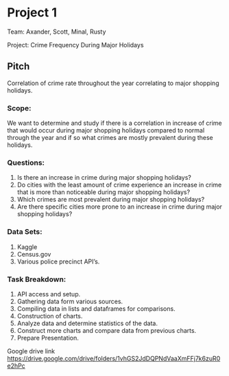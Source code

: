 # Project 1

Team: Axander, Scott, Minal, Rusty

Project: Crime Frequency During Major Holidays


## Pitch

Correlation of crime rate throughout the year correlating to major shopping holidays.

### Scope: 

We want to determine and study if there is a correlation in increase of crime that would occur during major shopping holidays compared to normal through the year and if so what crimes are mostly prevalent during these holidays. 

### Questions:
1. Is there an increase in crime during major shopping holidays?
2. Do cities with the least amount of crime experience an increase in crime that is more than noticeable during major shopping holidays?
3. Which crimes are most prevalent during major shopping holidays?
4. Are there specific cities more prone to an increase in crime during major shopping holidays?

### Data Sets: 
1.	Kaggle 
2.	Census.gov 
3.	Various police precinct API’s.  

### Task Breakdown: 
1.	API access and setup. 
2.	Gathering data form various sources.
3.	Compiling data in lists and dataframes for comparisons. 
4.	Construction of charts.
5.	Analyze data and determine statistics of the data. 
6.	Construct more charts and compare data from previous charts. 
7.	Prepare Presentation. 

Google drive link
https://drive.google.com/drive/folders/1vhGS2JdDQPNdVaaXmFFj7k6zuR0e2hPc
